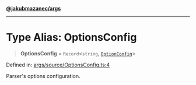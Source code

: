 [**@jakubmazanec/args**](../README.md)

---

# Type Alias: OptionsConfig

> **OptionsConfig** = `Record`\<`string`, [`OptionConfig`](OptionConfig.md)\>

Defined in:
[args/source/OptionsConfig.ts:4](https://github.com/jakubmazanec/tools/blob/026d472564678641afd0039e9c07d936f221ca46/packages/args/source/OptionsConfig.ts#L4)

Parser's options configuration.
